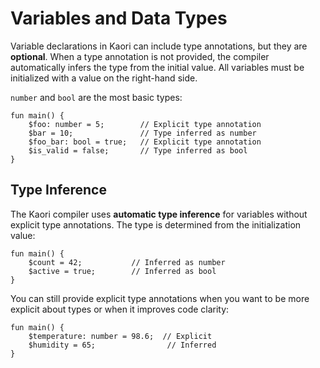 # Variables and Data Types

Variable declarations in Kaori can include type annotations, but they are **optional**. When a type annotation is not provided, the compiler automatically infers the type from the initial value. All variables must be initialized with a value on the right-hand side.

`number` and `bool` are the most basic types:

```kaori
fun main() {
    $foo: number = 5;        // Explicit type annotation
    $bar = 10;               // Type inferred as number
    $foo_bar: bool = true;   // Explicit type annotation
    $is_valid = false;       // Type inferred as bool
}
```

## Type Inference

The Kaori compiler uses **automatic type inference** for variables without explicit type annotations. The type is determined from the initialization value:

```kaori
fun main() {
    $count = 42;           // Inferred as number
    $active = true;        // Inferred as bool
}
```

You can still provide explicit type annotations when you want to be more explicit about types or when it improves code clarity:

```kaori
fun main() {
    $temperature: number = 98.6;  // Explicit
    $humidity = 65;                // Inferred
}
```

